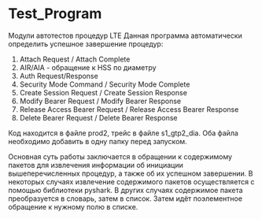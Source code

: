 # Test_Program
Модули автотестов процедур LTE 
Данная программа автоматически определить успешное завершение процедур:
1) Attach Request / Attach Complete
2) AIR/AIA - обращение к HSS по диаметру
3) Auth Request/Response
4) Security Mode Command / Security Mode Complete
5) Create Session Request / Create Session Response
6) Modify Bearer Request / Modify Bearer Response
7) Release Access Bearer Request / Release Access Bearer Response
8) Delete Bearer Request / Delete Bearer Response

Код находится в файле prod2, трейс в файле s1_gtp2_dia. Оба файла необходимо добавить в одну папку перед запуском. 

Основная суть работы заключается в обращении к содержимому пакетов для извлечения информации об инициации вышеперечисленных процедур, а также об их успешном завершении. 
В некоторых случаях извлечение содержимого пакетов осуществляется с помощью библиотеки pyshark. В других случаях содержимое пакета преобразуется в словарь, затем в список. Затем идёт поэлементное обращение к нужному полю в списке. 
